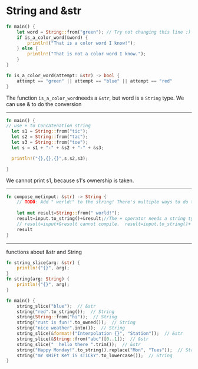 # String and &str

```rust
fn main() {
    let word = String::from("green"); // Try not changing this line :)
    if is_a_color_word(&word) {
        println!("That is a color word I know!");
    } else {
        println!("That is not a color word I know.");
    }
}

fn is_a_color_word(attempt: &str) -> bool {
    attempt == "green" || attempt == "blue" || attempt == "red"
}

```

The function `is_a_color_word`needs a  `&str`, but word is a `String` type. We can use & to do the conversion

***



```rust
fn main() {
// use + to Concatenation string
  let s1 = String::from("tic");
  let s2 = String::from("tac");
  let s3 = String::from("toe");
  let s = s1 + "-" + &s2 + "-" + &s3;

  println!("{},{},{}",s,s2,s3);

}
```

We cannot print s1, because s1's ownership is taken.

***



```rust
fn compose_me(input: &str) -> String {
    // TODO: Add " world!" to the string! There's multiple ways to do this!
    
    let mut result=String::from(" world!");
    result=input.to_string()+&result;//The + operator needs a string type on the left side,needs &str on the // right side
    // result=input+&result cannot compile.  result=input.to_string()+ result cannot compile,too
    result
}
```

***

functions about  &str and String

```rust
fn string_slice(arg: &str) {
    println!("{}", arg);
}
fn string(arg: String) {
    println!("{}", arg);
}

fn main() {
    string_slice("blue");  // &str 
    string("red".to_string());  // String 
    string(String::from("hi"));  // String 
    string("rust is fun!".to_owned());  // String 
    string("nice weather".into());  // String 
    string_slice(&format!("Interpolation {}", "Station"));  // &str 
    string_slice(&String::from("abc")[0..1]);  // &str 
    string_slice("  hello there ".trim());  // &str 
    string("Happy Monday!".to_string().replace("Mon", "Tues"));  // String 
    string("mY sHiFt KeY iS sTiCkY".to_lowercase());  // String 
}

```

